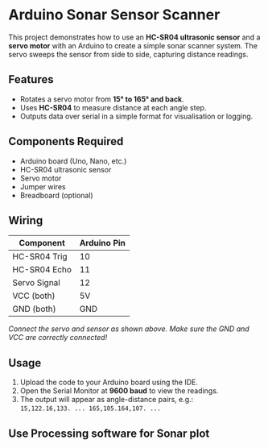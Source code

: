 # Arduino Sonar Sensor Scanner

This project demonstrates how to use an **HC-SR04 ultrasonic sensor** and a **servo motor** with an Arduino to create a simple sonar scanner system. The servo sweeps the sensor from side to side, capturing distance readings.

## Features

- Rotates a servo motor from **15° to 165° and back**.
- Uses **HC-SR04** to measure distance at each angle step.
- Outputs data over serial in a simple format for visualisation or logging.

## Components Required

- Arduino board (Uno, Nano, etc.)
- HC-SR04 ultrasonic sensor
- Servo motor
- Jumper wires
- Breadboard (optional)

## Wiring

| Component        | Arduino Pin |
|------------------|-------------|
| HC-SR04 Trig     | 10          |
| HC-SR04 Echo     | 11          |
| Servo Signal     | 12          |
| VCC (both)       | 5V          |
| GND (both)       | GND         |

*Connect the servo and sensor as shown above. Make sure the GND and VCC are correctly connected!*

## Usage

1. Upload the code to your Arduino board using the IDE.
2. Open the Serial Monitor at **9600 baud** to view the readings.
3. The output will appear as angle-distance pairs, e.g.:  
   `15,122.16,133. ... 165,105.164,107. ...`

## Use Processing software for Sonar plot


